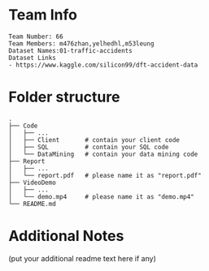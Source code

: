 # Team Info

```
Team Number: 66
Team Members: m476zhan,yelhedhl,m53leung
Dataset Names:01-traffic-accidents
Dataset Links
- https://www.kaggle.com/silicon99/dft-accident-data
```

# Folder structure

```
.
├── Code
│   ├── ...
│   ├── Client       # contain your client code
│   ├── SQL          # contain your SQL code
│   └── DataMining   # contain your data mining code
├── Report
│   ├── ...
│   └── report.pdf   # please name it as "report.pdf"
├── VideoDemo
│   ├── ...
│   └── demo.mp4     # please name it as "demo.mp4"
└── README.md
```

# Additional Notes

(put your additional readme text here if any)
